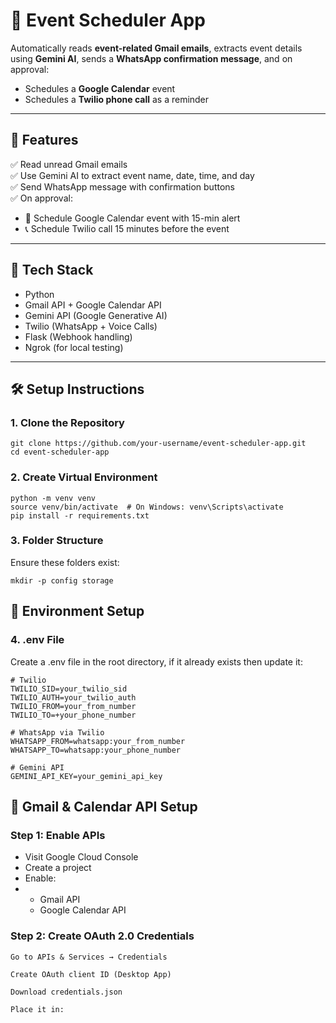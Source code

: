 # 📅 Event Scheduler App

Automatically reads **event-related Gmail emails**, extracts event details using **Gemini AI**, sends a **WhatsApp confirmation message**, and on approval:

- Schedules a **Google Calendar** event
- Schedules a **Twilio phone call** as a reminder

---

## 🚀 Features

✅ Read unread Gmail emails  
✅ Use Gemini AI to extract event name, date, time, and day  
✅ Send WhatsApp message with confirmation buttons  
✅ On approval:
  - 📆 Schedule Google Calendar event with 15-min alert
  - 📞 Schedule Twilio call 15 minutes before the event

---

## 🧩 Tech Stack

- Python
- Gmail API + Google Calendar API
- Gemini API (Google Generative AI)
- Twilio (WhatsApp + Voice Calls)
- Flask (Webhook handling)
- Ngrok (for local testing)

---

## 🛠 Setup Instructions

### 1. Clone the Repository

```
git clone https://github.com/your-username/event-scheduler-app.git
cd event-scheduler-app
```

### 2. Create Virtual Environment

```
python -m venv venv
source venv/bin/activate  # On Windows: venv\Scripts\activate
pip install -r requirements.txt
```

### 3. Folder Structure
Ensure these folders exist:

```
mkdir -p config storage
```

## 🔐 Environment Setup

### 4. .env File
Create a .env file in the root directory, if it already exists then update it:

```
# Twilio
TWILIO_SID=your_twilio_sid
TWILIO_AUTH=your_twilio_auth
TWILIO_FROM=your_from_number
TWILIO_TO=+your_phone_number

# WhatsApp via Twilio
WHATSAPP_FROM=whatsapp:your_from_number
WHATSAPP_TO=whatsapp:your_phone_number

# Gemini API
GEMINI_API_KEY=your_gemini_api_key
```

## 📧 Gmail & Calendar API Setup
### Step 1: Enable APIs
* Visit Google Cloud Console
* Create a project
* Enable:
* * Gmail API
  * Google Calendar API

### Step 2: Create OAuth 2.0 Credentials

    Go to APIs & Services → Credentials

    Create OAuth client ID (Desktop App)

    Download credentials.json

    Place it in:


